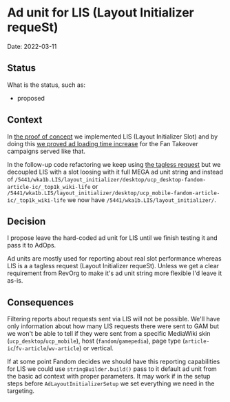 # Ad unit for LIS (Layout Initializer requeSt)

Date: 2022-03-11

## Status

What is the status, such as:

- proposed

## Context

In [the proof of concept](https://github.com/Wikia/ad-engine/pull/1286) we implemented LIS (Layout Initializer Slot) and by doing this [we proved ad loading time increase](https://fandom.atlassian.net/browse/ADEN-11434?focusedCommentId=565738) for the Fan Takeover campaigns served like that.

In the follow-up code refactoring we keep using [the tagless request](https://support.google.com/admanager/answer/2623168?hl=en) but we decoupled LIS with a slot loosing with it full MEGA ad unit string and instead of `/5441/wka1b.LIS/layout_initializer/desktop/ucp_desktop-fandom-article-ic/_top1k_wiki-life` or `/5441/wka1b.LIS/layout_initializer/desktop/ucp_mobile-fandom-article-ic/_top1k_wiki-life` we now have `/5441/wka1b.LIS/layout_initializer/`.

## Decision

I propose leave the hard-coded ad unit for LIS until we finish testing it and pass it to AdOps.

Ad units are mostly used for reporting about real slot performance whereas LIS is a a tagless request (Layout Initializer requeSt). Unless we get a clear requirement from RevOrg to make it's ad unit string more flexible I'd leave it as-is.

## Consequences

Filtering reports about requests sent via LIS will not be possible. We'll have only information about how many LIS requests there were sent to GAM but we won't be able to tell if they were sent from a specific MediaWiki skin (`ucp_desktop`/`ucp_mobile`), host (`fandom`/`gamepedia`), page type (`article-ic`/`fv-article`/`wv-article`) or vertical.

If at some point Fandom decides we should have this reporting capabilities for LIS we could use `stringBuilder.build()` pass to it default ad unit from the basic ad context with proper parameters. It may work if in the setup steps before `AdLayoutInitializerSetup` we set everything we need in the targeting.
